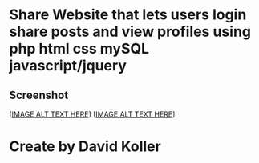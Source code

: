 Share Website that lets users login share posts and view profiles using php html css mySQL javascript/jquery
==============================================================================================================


## Screenshot
[[IMAGE ALT TEXT HERE](https://github.com/kolldavi/php/blob/master/share/ScreenShot1.png?raw=true)]
[[IMAGE ALT TEXT HERE](https://github.com/kolldavi/php/blob/master/share/ScreenShot2.png?raw=true)]

Create by David Koller
=======================
